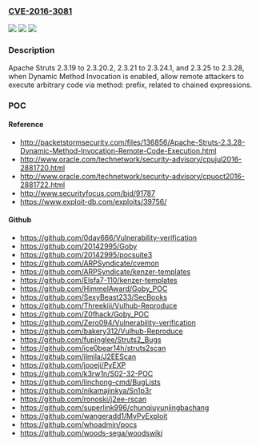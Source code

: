 ### [CVE-2016-3081](https://cve.mitre.org/cgi-bin/cvename.cgi?name=CVE-2016-3081)
![](https://img.shields.io/static/v1?label=Product&message=n%2Fa&color=blue)
![](https://img.shields.io/static/v1?label=Version&message=n%2Fa&color=blue)
![](https://img.shields.io/static/v1?label=Vulnerability&message=n%2Fa&color=brighgreen)

### Description

Apache Struts 2.3.19 to 2.3.20.2, 2.3.21 to 2.3.24.1, and 2.3.25 to 2.3.28, when Dynamic Method Invocation is enabled, allow remote attackers to execute arbitrary code via method: prefix, related to chained expressions.

### POC

#### Reference
- http://packetstormsecurity.com/files/136856/Apache-Struts-2.3.28-Dynamic-Method-Invocation-Remote-Code-Execution.html
- http://www.oracle.com/technetwork/security-advisory/cpujul2016-2881720.html
- http://www.oracle.com/technetwork/security-advisory/cpuoct2016-2881722.html
- http://www.securityfocus.com/bid/91787
- https://www.exploit-db.com/exploits/39756/

#### Github
- https://github.com/0day666/Vulnerability-verification
- https://github.com/20142995/Goby
- https://github.com/20142995/pocsuite3
- https://github.com/ARPSyndicate/cvemon
- https://github.com/ARPSyndicate/kenzer-templates
- https://github.com/Elsfa7-110/kenzer-templates
- https://github.com/HimmelAward/Goby_POC
- https://github.com/SexyBeast233/SecBooks
- https://github.com/Threekiii/Vulhub-Reproduce
- https://github.com/Z0fhack/Goby_POC
- https://github.com/Zero094/Vulnerability-verification
- https://github.com/bakery312/Vulhub-Reproduce
- https://github.com/fupinglee/Struts2_Bugs
- https://github.com/ice0bear14h/struts2scan
- https://github.com/ilmila/J2EEScan
- https://github.com/jooeji/PyEXP
- https://github.com/k3rw1n/S02-32-POC
- https://github.com/linchong-cmd/BugLists
- https://github.com/nikamajinkya/Sn1p3r
- https://github.com/ronoski/j2ee-rscan
- https://github.com/superlink996/chunqiuyunjingbachang
- https://github.com/wangeradd1/MyPyExploit
- https://github.com/whoadmin/pocs
- https://github.com/woods-sega/woodswiki

